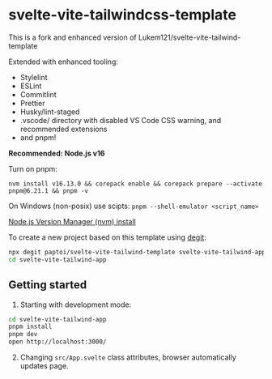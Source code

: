 # svelte-vite-tailwindcss-template

This is a fork and enhanced version of Lukem121/svelte-vite-tailwind-template

Extended with enhanced tooling:

- Stylelint
- ESLint
- Commitlint
- Prettier
- Husky/lint-staged
- .vscode/ directory with disabled VS Code CSS warning, and recommended extensions
- and pnpm!

**Recommended: Node.js v16**

Turn on pnpm:

`nvm install v16.13.0 && corepack enable && corepack prepare --activate pnpm@6.21.1 && pnpm -v`

On Windows (non-posix) use scipts: `pnpm --shell-emulator <script_name>`

[Node.js Version Manager (nvm) install](https://github.com/nvm-sh/nvm#installing-and-updating)

To create a new project based on this template using [degit](https://github.com/Rich-Harris/degit):

```bash
npx degit paptoi/svelte-vite-tailwind-template svelte-vite-tailwind-app
cd svelte-vite-tailwind-app
```

## Getting started

1. Starting with development mode:

```bash
cd svelte-vite-tailwind-app
pnpm install
pnpm dev
open http://localhost:3000/
```

2. Changing `src/App.svelte` class attributes, browser automatically updates page.

